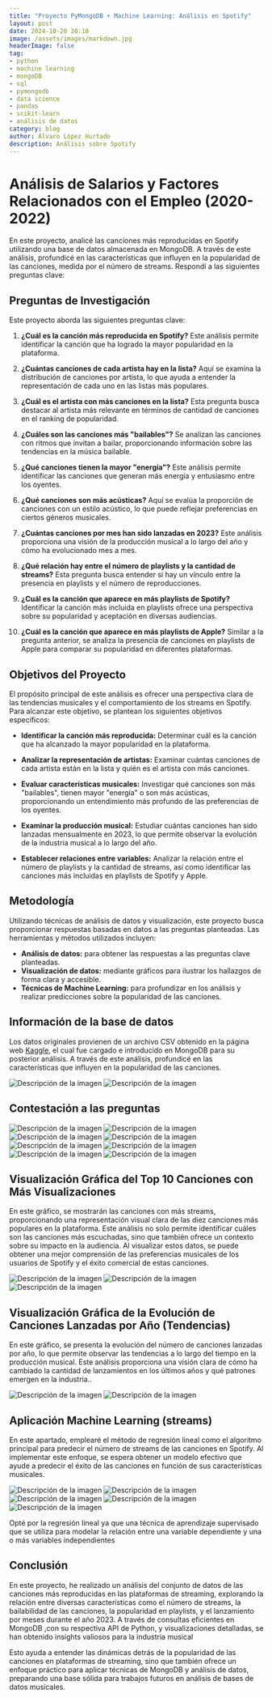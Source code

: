 ```yaml
---
title: "Proyecto PyMongoDB + Machine Learning: Análisis en Spotify"
layout: post
date: 2024-10-20 20:10
image: /assets/images/markdown.jpg
headerImage: false
tag:
- python
- machine learning
- mongoDB
- sql
- pymongodb
- data science
- pandas
- scikit-learn
- análisis de datos
category: blog
author: Álvaro López Hurtado
description: Análisis sobre Spotify
---
```


# Análisis de Salarios y Factores Relacionados con el Empleo (2020-2022)

En este proyecto, analicé las canciones más reproducidas en Spotify utilizando una base de datos almacenada en MongoDB. A través de este análisis, profundicé en las características que influyen en la popularidad de las canciones, medida por el número de streams. Respondí a las siguientes preguntas clave:

## Preguntas de Investigación

Este proyecto aborda las siguientes preguntas clave:

1. **¿Cuál es la canción más reproducida en Spotify?**
   Este análisis permite identificar la canción que ha logrado la mayor popularidad en la plataforma.

2. **¿Cuántas canciones de cada artista hay en la lista?**
   Aquí se examina la distribución de canciones por artista, lo que ayuda a entender la representación de cada uno en las listas más populares.

3. **¿Cuál es el artista con más canciones en la lista?**
   Esta pregunta busca destacar al artista más relevante en términos de cantidad de canciones en el ranking de popularidad.

4. **¿Cuáles son las canciones más "bailables"?**
   Se analizan las canciones con ritmos que invitan a bailar, proporcionando información sobre las tendencias en la música bailable.

5. **¿Qué canciones tienen la mayor "energía"?**
   Este análisis permite identificar las canciones que generan más energía y entusiasmo entre los oyentes.

6. **¿Qué canciones son más acústicas?**
   Aquí se evalúa la proporción de canciones con un estilo acústico, lo que puede reflejar preferencias en ciertos géneros musicales.

7. **¿Cuántas canciones por mes han sido lanzadas en 2023?**
   Este análisis proporciona una visión de la producción musical a lo largo del año y cómo ha evolucionado mes a mes.

8. **¿Qué relación hay entre el número de playlists y la cantidad de streams?**
   Esta pregunta busca entender si hay un vínculo entre la presencia en playlists y el número de reproducciones.

9. **¿Cuál es la canción que aparece en más playlists de Spotify?**
   Identificar la canción más incluida en playlists ofrece una perspectiva sobre su popularidad y aceptación en diversas audiencias.

10. **¿Cuál es la canción que aparece en más playlists de Apple?**
    Similar a la pregunta anterior, se analiza la presencia de canciones en playlists de Apple para comparar su popularidad en diferentes plataformas.

## Objetivos del Proyecto

El propósito principal de este análisis es ofrecer una perspectiva clara de las tendencias musicales y el comportamiento de los streams en Spotify. Para alcanzar este objetivo, se plantean los siguientes objetivos específicos:

- **Identificar la canción más reproducida:**
   Determinar cuál es la canción que ha alcanzado la mayor popularidad en la plataforma.

- **Analizar la representación de artistas:**
   Examinar cuántas canciones de cada artista están en la lista y quién es el artista con más canciones.

- **Evaluar características musicales:**
   Investigar qué canciones son más "bailables", tienen mayor "energía" o son más acústicas, proporcionando un entendimiento más profundo de las preferencias de los oyentes.

- **Examinar la producción musical:**
   Estudiar cuántas canciones han sido lanzadas mensualmente en 2023, lo que permite observar la evolución de la industria musical a lo largo del año.

- **Establecer relaciones entre variables:**
   Analizar la relación entre el número de playlists y la cantidad de streams, así como identificar las canciones más incluidas en playlists de Spotify y Apple.

## Metodología

Utilizando técnicas de análisis de datos y visualización, este proyecto busca proporcionar respuestas basadas en datos a las preguntas planteadas. Las herramientas y métodos utilizados incluyen:

- **Análisis de datos:** para obtener las respuestas a las preguntas clave planteadas.
- **Visualización de datos:** mediante gráficos para ilustrar los hallazgos de forma clara y accesible.
- **Técnicas de Machine Learning:** para profundizar en los análisis y realizar predicciones sobre la popularidad de las canciones.


## Información de la base de datos

Los datos originales provienen de un archivo CSV obtenido en la página web [Kaggle](https://www.kaggle.com), el cual fue cargado e introducido en MongoDB para su posterior análisis. A través de este análisis, profundicé en las características que influyen en la popularidad de las canciones.

![Descripción de la imagen](/assets/images/PyMongoDB/MONGO.png)
![Descripción de la imagen](/assets/images/PyMongoDB/MONGO1.png)


## Contestación a las preguntas

![Descripción de la imagen](/assets/images/PyMongoDB/1_importar.png)
![Descripción de la imagen](/assets/images/PyMongoDB/consulta_1y2.png)
![Descripción de la imagen](/assets/images/PyMongoDB/consulta_3y4.png)
![Descripción de la imagen](/assets/images/PyMongoDB/consulta_5.png)
![Descripción de la imagen](/assets/images/PyMongoDB/consulta_6.png)
![Descripción de la imagen](/assets/images/PyMongoDB/consulta_7.png)
![Descripción de la imagen](/assets/images/PyMongoDB/consulta_8.png)
![Descripción de la imagen](/assets/images/PyMongoDB/consulta_9y10.png)

## Visualización Gráfica del Top 10 Canciones con Más Visualizaciones

En este gráfico, se mostrarán las canciones con más streams, proporcionando una representación visual clara de las diez canciones más populares en la plataforma. Este análisis no solo permite identificar cuáles son las canciones más escuchadas, sino que también ofrece un contexto sobre su impacto en la audiencia. Al visualizar estos datos, se puede obtener una mejor comprensión de las preferencias musicales de los usuarios de Spotify y el éxito comercial de estas canciones.


![Descripción de la imagen](/assets/images/PyMongoDB/grafica_1.png)
![Descripción de la imagen](/assets/images/PyMongoDB/grafica_2.png)
![Descripción de la imagen](/assets/images/PyMongoDB/grafica_3.png)

## Visualización Gráfica de la Evolución de Canciones Lanzadas por Año (Tendencias)

En este gráfico, se presenta la evolución del número de canciones lanzadas por año, lo que permite observar las tendencias a lo largo del tiempo en la producción musical. Este análisis proporciona una visión clara de cómo ha cambiado la cantidad de lanzamientos en los últimos años y qué patrones emergen en la industria..

![Descripción de la imagen](/assets/images/PyMongoDB/grafico_5.png)
![Descripción de la imagen](/assets/images/PyMongoDB/grafico_6.png)

## Aplicación Machine Learning (streams)

En este apartado, emplearé el método de regresión lineal como el algoritmo principal para predecir el número de streams de las canciones en Spotify. Al implementar este enfoque, se espera obtener un modelo efectivo que ayude a predecir el éxito de las canciones en función de sus características musicales.

![Descripción de la imagen](/assets/images/PyMongoDB/ML1.png)
![Descripción de la imagen](/assets/images/PyMongoDB/ML2.png)
![Descripción de la imagen](/assets/images/PyMongoDB/MLLINEAR.png)
![Descripción de la imagen](/assets/images/PyMongoDB/MLGRAFICA.png)
![Descripción de la imagen](/assets/images/PyMongoDB/MLGRAFICA1.png)

Opté por la regresión lineal ya que una técnica de aprendizaje supervisado que se utiliza para modelar la relación entre una variable dependiente y una o más variables independientes



## Conclusión

En este proyecto, he realizado un análisis del conjunto de datos de las canciones más reproducidas en las plataformas de streaming, explorando la relación entre diversas características como el número de streams, la bailabilidad de las canciones, la popularidad en playlists, y el lanzamiento por meses durante el año 2023. A través de consultas eficientes en MongoDB ,con su respectiva API de Python, y visualizaciones detalladas, se han obtenido insights valiosos para la industria musical

Esto ayuda a entender las dinámicas detrás de la popularidad de las canciones en plataformas de streaming, sino que también ofrece un enfoque práctico para aplicar técnicas de MongoDB y análisis de datos, preparando una base sólida para trabajos futuros en análisis de bases de datos musicales.

